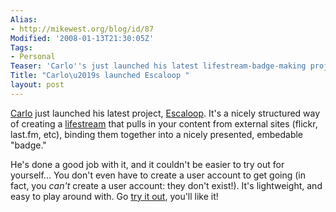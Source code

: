 ```yaml
---
Alias:
- http://mikewest.org/blog/id/87
Modified: '2008-01-13T21:30:05Z'
Tags:
- Personal
Teaser: 'Carlo''s just launched his latest lifestream-badge-making project: Escaloop.'
Title: "Carlo\u2019s launched Escaloop "
layout: post
---
```

[Carlo][] just launched his latest project, [Escaloop][].  It's a nicely structured way of creating a [lifestream][] that pulls in your content from external sites (flickr, last.fm, etc), binding them together into a nicely presented, embedable "badge."

He's done a good job with it, and it couldn't be easier to try out for yourself...  You don't even have to create a user account to get going (in fact, you _can't_ create a user account: they don't exist!).  It's lightweight, and easy to play around with.  Go [try it out][escaloop], you'll like it!

[Carlo]: http://carlo.zottmann.org/ "Carlo Zottmann"
[Escaloop]: http://escaloop.com/ "Escaloop: Combine up to 20 RSS feeds to build a lifestream badge for your site"
[lifestream]: http://carlo.zottmann.org/lifestream/ "Carlo's life on the internets"
